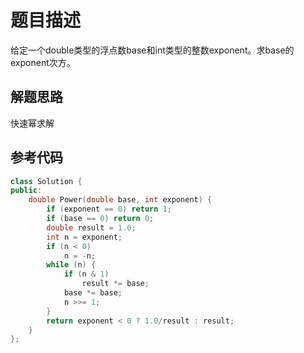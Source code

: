 # 题目描述

给定一个double类型的浮点数base和int类型的整数exponent。求base的exponent次方。

## 解题思路

快速幂求解

## 参考代码

```cpp
class Solution {
public:
    double Power(double base, int exponent) {
        if (exponent == 0) return 1;
        if (base == 0) return 0;
        double result = 1.0;
        int n = exponent;
        if (n < 0)
            n = -n;
        while (n) {
            if (n & 1)
                result *= base;
            base *= base;
            n >>= 1;
        }
        return exponent < 0 ? 1.0/result : result;
    }
};
```

